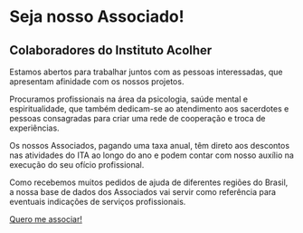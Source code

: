 # Seja nosso Associado!

## Colaboradores do Instituto Acolher

Estamos abertos para trabalhar juntos com as pessoas interessadas, que
apresentam afinidade com os nossos projetos.

Procuramos profissionais na área da psicologia, saúde mental e espiritualidade,
que também dedicam-se ao atendimento aos sacerdotes e pessoas consagradas para
criar uma rede de cooperação e troca de experiências.

Os nossos Associados, pagando uma taxa anual, têm direto aos descontos nas
atividades do ITA ao longo do ano e podem contar com nosso auxílio na execução
do seu ofício profissional.

Como recebemos muitos pedidos de ajuda de diferentes regiões do Brasil, a nossa
base de dados dos Associados vai servir como referência para eventuais
indicações de serviços profissionais.

<p class="center-align">
<a class="btn btn-large waves-effect"  target="_blank" href="https://api.whatsapp.com/send?phone=5511945227267&text=Ol%C3%A1%2C%20quero%20me%20associar">
Quero me associar!
</a>
</p>

